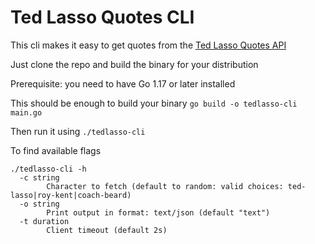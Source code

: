 Ted Lasso Quotes CLI
====================
This cli makes it easy to get quotes from the [Ted Lasso Quotes API](https://tedlassoquotes.com) 

Just clone the repo and build the binary for your distribution

Prerequisite: you need to have Go 1.17 or later installed

This should be enough to build your binary `go build -o tedlasso-cli main.go`

Then run it using
`./tedlasso-cli`

To find available flags
``` 
./tedlasso-cli -h
  -c string
    	Character to fetch (default to random: valid choices: ted-lasso|roy-kent|coach-beard)
  -o string
    	Print output in format: text/json (default "text")
  -t duration
    	Client timeout (default 2s)
```
